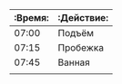 | :Время: | :Действие: |
| ------- | ---------- |
| 07:00   | Подъём     |
| 07:15   | Пробежка   |
| 07:45   | Ванная     |
|         |            |
